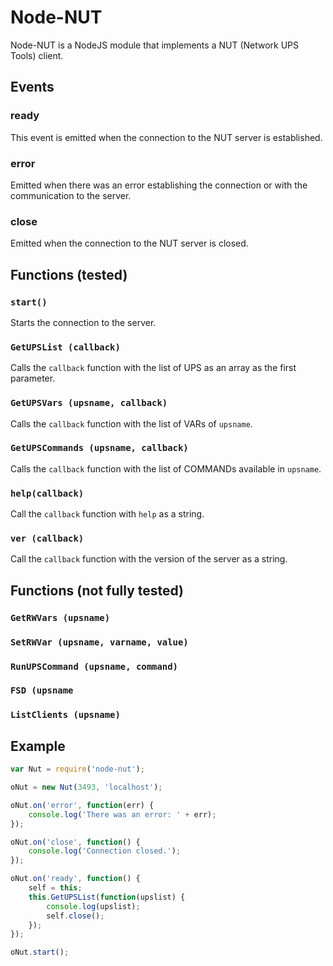 # Node-NUT

Node-NUT is a NodeJS module that implements a NUT (Network UPS Tools) client.

## Events

### ready

This event is emitted when the connection to the NUT server is established.

### error

Emitted when there was an error establishing the connection or with the communication to
the server.

### close

Emitted when the connection to the NUT server is closed.

## Functions (tested)

### `start()`

Starts the connection to the server.

### `GetUPSList (callback)`

Calls the `callback` function with the list of UPS as an array as the first parameter.

### `GetUPSVars (upsname, callback)`

Calls the `callback` function with the list of VARs of `upsname`.

### `GetUPSCommands (upsname, callback)`

Calls the `callback` function with the list of COMMANDs available in `upsname`.

### `help(callback)`

Call the `callback` function with `help` as a string.

### `ver (callback)`

Call the `callback` function with the version of the server as a string.

## Functions (not fully tested)

### `GetRWVars (upsname)`

### `SetRWVar (upsname, varname, value)`

### `RunUPSCommand (upsname, command)`

### `FSD (upsname`

### `ListClients (upsname)`

## Example

```javascript
var Nut = require('node-nut');

oNut = new Nut(3493, 'localhost');

oNut.on('error', function(err) {
	console.log('There was an error: ' + err);
});

oNut.on('close', function() {
	console.log('Connection closed.');
});

oNut.on('ready', function() {
	self = this;
	this.GetUPSList(function(upslist) {
		console.log(upslist);
		self.close();
	});
});

oNut.start();
```
